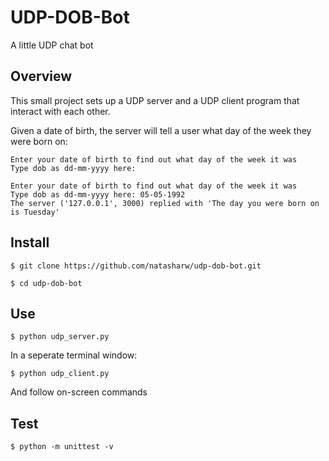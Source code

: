 # UDP-DOB-Bot

A little UDP chat bot

## Overview

This small project sets up a UDP server and a UDP client program that interact with each other.   

Given a date of birth, the server will tell a user what day of the week they were born on:

```
Enter your date of birth to find out what day of the week it was
Type dob as dd-mm-yyyy here:
```
```
Enter your date of birth to find out what day of the week it was
Type dob as dd-mm-yyyy here: 05-05-1992
The server ('127.0.0.1', 3000) replied with 'The day you were born on is Tuesday'
```
## Install

```
$ git clone https://github.com/natasharw/udp-dob-bot.git
```

```
$ cd udp-dob-bot
```

## Use

```
$ python udp_server.py
```

In a seperate terminal window:

```
$ python udp_client.py
```
And follow on-screen commands

## Test

```
$ python -m unittest -v
```
